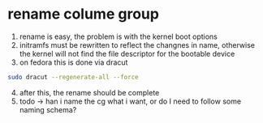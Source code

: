 # rename colume group

1. rename is easy, the problem is with the kernel boot options
2. initramfs must be rewritten to reflect the changnes in name, otherwise the kernel will not find the file descriptor for the bootable device
3. on fedora this is done via dracut

```sh
sudo dracut --regenerate-all --force 
```

4. after this, the rename should be complete
5. todo -> han i name the cg what i want, or do I need to follow some naming schema?